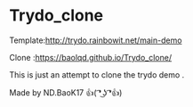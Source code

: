 # Trydo_clone
Template:http://trydo.rainbowit.net/main-demo

Clone :https://baolqd.github.io/Trydo_clone/

This is just an attempt to clone the trydo demo .

Made by ND.BaoK17 👍( ͡❛ ͜ʖ ͡❛👍)
